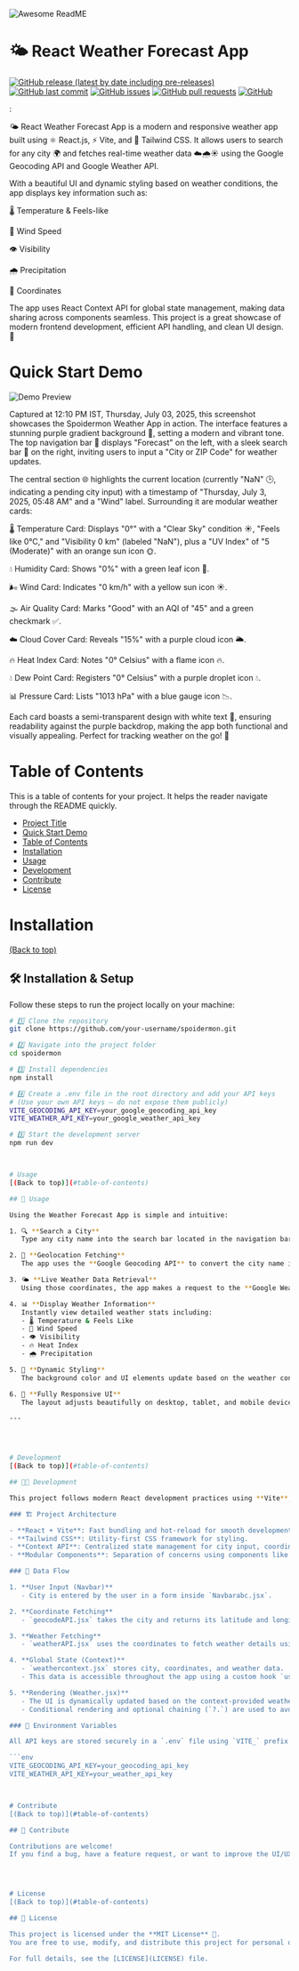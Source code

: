 
![Awesome ReadME](https://9to5mac.com/wp-content/uploads/sites/6/2023/04/Apple-Weather-app.jpg?quality=82&strip=all&w=1024)

# 🌤️ React Weather Forecast App 

[![GitHub release (latest by date including pre-releases)](https://img.shields.io/github/v/release/navendu-pottekkat/awesome-readme?include_prereleases)](https://img.shields.io/github/v/release/navendu-pottekkat/awesome-readme?include_prereleases)
[![GitHub last commit](https://img.shields.io/github/last-commit/navendu-pottekkat/awesome-readme)](https://img.shields.io/github/last-commit/navendu-pottekkat/awesome-readme)
[![GitHub issues](https://img.shields.io/github/issues-raw/navendu-pottekkat/awesome-readme)](https://img.shields.io/github/issues-raw/navendu-pottekkat/awesome-readme)
[![GitHub pull requests](https://img.shields.io/github/issues-pr/navendu-pottekkat/awesome-readme)](https://img.shields.io/github/issues-pr/navendu-pottekkat/awesome-readme)
[![GitHub](https://img.shields.io/github/license/navendu-pottekkat/awesome-readme)](https://img.shields.io/github/license/navendu-pottekkat/awesome-readme)

:

🌤️ React Weather Forecast App is a modern and responsive weather app built using ⚛️ React.js, ⚡ Vite, and 🎨 Tailwind CSS. It allows users to search for any city 🌍 and fetches real-time weather data ☁️🌧️☀️ using the Google Geocoding API and Google Weather API.

With a beautiful UI and dynamic styling based on weather conditions, the app displays key information such as:

🌡️ Temperature & Feels-like

💨 Wind Speed

👁️ Visibility

🌧️ Precipitation

🧭 Coordinates

The app uses React Context API for global state management, making data sharing across components seamless. This project is a great showcase of modern frontend development, efficient API handling, and clean UI design. 🚀



# Quick Start Demo

![Demo Preview](https://github.com/Himanshu25102005/Weather-App/blob/main/screenshot/Screenshot%20(1104).png?raw=true)


Captured at 12:10 PM IST, Thursday, July 03, 2025, this screenshot showcases the Spoidermon Weather App in action. The interface features a stunning purple gradient background 🌌, setting a modern and vibrant tone. The top navigation bar 💼 displays "Forecast" on the left, with a sleek search bar 📍 on the right, inviting users to input a "City or ZIP Code" for weather updates.

The central section 🌐 highlights the current location (currently "NaN" 🕒, indicating a pending city input) with a timestamp of "Thursday, July 3, 2025, 05:48 AM" and a "Wind" label. Surrounding it are modular weather cards:





🌡️ Temperature Card: Displays "0°" with a "Clear Sky" condition ☀️, "Feels like 0°C," and "Visibility 0 km" (labeled "NaN"), plus a "UV Index" of "5 (Moderate)" with an orange sun icon 🌞.



💧 Humidity Card: Shows "0%" with a green leaf icon 🍃.



🌬️ Wind Card: Indicates "0 km/h" with a yellow sun icon ☀️.



🌫️ Air Quality Card: Marks "Good" with an AQI of "45" and a green checkmark ✅.



☁️ Cloud Cover Card: Reveals "15%" with a purple cloud icon 🌥️.



🔥 Heat Index Card: Notes "0° Celsius" with a flame icon 🔥.



💧 Dew Point Card: Registers "0° Celsius" with a purple droplet icon 💧.



📊 Pressure Card: Lists "1013 hPa" with a blue gauge icon 📉.

Each card boasts a semi-transparent design with white text 🎨, ensuring readability against the purple backdrop, making the app both functional and visually appealing. Perfect for tracking weather on the go! 🚀

# Table of Contents

This is a table of contents for your project. It helps the reader navigate through the README quickly.
- [Project Title](#project-title)
- [Quick Start Demo](#quick-start-demo)
- [Table of Contents](#table-of-contents)
- [Installation](#installation)
- [Usage](#usage)
- [Development](#development)
- [Contribute](#contribute)
- [License](#license)


# Installation
[(Back to top)](#table-of-contents)

## 🛠️ Installation & Setup

Follow these steps to run the project locally on your machine:

```bash
# 1️⃣ Clone the repository
git clone https://github.com/your-username/spoidermon.git

# 2️⃣ Navigate into the project folder
cd spoidermon

# 3️⃣ Install dependencies
npm install

# 4️⃣ Create a .env file in the root directory and add your API keys
# (Use your own API keys — do not expose them publicly)
VITE_GEOCODING_API_KEY=your_google_geocoding_api_key
VITE_WEATHER_API_KEY=your_google_weather_api_key

# 5️⃣ Start the development server
npm run dev



# Usage
[(Back to top)](#table-of-contents)

## 🚀 Usage

Using the Weather Forecast App is simple and intuitive:

1. 🔍 **Search a City**  
   Type any city name into the search bar located in the navigation bar (e.g., "Mumbai", "Tokyo", "New York").

2. 🧭 **Geolocation Fetching**  
   The app uses the **Google Geocoding API** to convert the city name into geographic coordinates (latitude & longitude).

3. 🌤️ **Live Weather Data Retrieval**  
   Using those coordinates, the app makes a request to the **Google Weather API** to fetch real-time weather data.

4. 📊 **Display Weather Information**  
   Instantly view detailed weather stats including:
   - 🌡️ Temperature & Feels Like
   - 💨 Wind Speed
   - 👁️ Visibility
   - 🔥 Heat Index
   - 🌧️ Precipitation

5. 🎨 **Dynamic Styling**  
   The background color and UI elements update based on the weather condition (e.g., Clear, Rainy, Cloudy).

6. 📱 **Fully Responsive UI**  
   The layout adjusts beautifully on desktop, tablet, and mobile devices.

---




# Development
[(Back to top)](#table-of-contents)

## 🧑‍💻 Development

This project follows modern React development practices using **Vite**, **Tailwind CSS**, and the **Context API**. Here's an overview of how the app is structured and how it works under the hood:

### 🏗️ Project Architecture

- **React + Vite**: Fast bundling and hot-reload for smooth development.
- **Tailwind CSS**: Utility-first CSS framework for styling.
- **Context API**: Centralized state management for city input, coordinates, and weather data.
- **Modular Components**: Separation of concerns using components like `Navbar`, `Weather`, and reusable API handlers.

### 🔁 Data Flow

1. **User Input (Navbar)**
   - City is entered by the user in a form inside `Navbarabc.jsx`.

2. **Coordinate Fetching**
   - `geocodeAPI.jsx` takes the city and returns its latitude and longitude using the **Google Geocoding API**.

3. **Weather Fetching**
   - `weatherAPI.jsx` uses the coordinates to fetch weather details using the **Google Weather API**.

4. **Global State (Context)**
   - `weathercontext.jsx` stores city, coordinates, and weather data.
   - This data is accessible throughout the app using a custom hook `useWeather()`.

5. **Rendering (Weather.jsx)**
   - The UI is dynamically updated based on the context-provided weather data.
   - Conditional rendering and optional chaining (`?.`) are used to avoid crashes on first load.

### 🧪 Environment Variables

All API keys are stored securely in a `.env` file using `VITE_` prefix so they are exposed correctly to the frontend via `import.meta.env`.

```env
VITE_GEOCODING_API_KEY=your_geocoding_api_key
VITE_WEATHER_API_KEY=your_weather_api_key



# Contribute
[(Back to top)](#table-of-contents)

## 🤝 Contribute

Contributions are welcome!  
If you find a bug, have a feature request, or want to improve the UI/UX, feel free to fork the repo and submit a pull request.




# License
[(Back to top)](#table-of-contents)

## 📃 License

This project is licensed under the **MIT License** 📝.  
You are free to use, modify, and distribute this project for personal or commercial purposes — just give proper credit! 🙌

For full details, see the [LICENSE](LICENSE) file.


